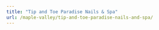 ```yaml
---
title: "Tip and Toe Paradise Nails & Spa"
url: /maple-valley/tip-and-toe-paradise-nails-and-spa/
---
```

